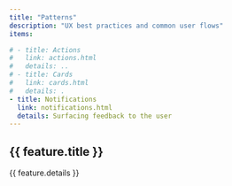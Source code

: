 ```yaml
---
title: "Patterns"
description: "UX best practices and common user flows"
items:

# - title: Actions
#   link: actions.html
#   details: ..
# - title: Cards
#   link: cards.html
#   details: .
- title: Notifications
  link: notifications.html
  details: Surfacing feedback to the user
---
```


<div class="features">
  <div
    v-for="(feature, index) in $page.frontmatter.items"
    :key="index"
    class="feature bg-light-grey ma-2 pa-3 rounded"
  >
    <RouterLink :to="feature.link || ''">
      <h2>{{ feature.title }}</h2>
      <p>{{ feature.details }}</p>
    </RouterLink>
  </div>
</div>
